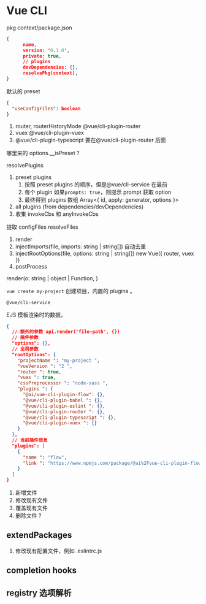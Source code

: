 # Vue CLI

pkg context/package.json

```json
{
      name,
      version: '0.1.0',
      private: true,
      // plugins
      devDependencies: {},
      resolvePkg(context),
}
```

默认的 preset

```json
{
  "useConfigFiles": boolean
}
```

1. router, routerHistoryMode @vue/cli-plugin-router
1. vuex @vue/cli-plugin-vuex
1. @vue/cli-plugin-typescript 要在@vue/cli-plugin-router 后面

哪里来的 options.\_\_isPreset ?

resolvePlugins

1. preset plugins
   1. 按照 preset plugins 的顺序，但是@vue/cli-service 在最前
   1. 每个 plugin 如果`prompts: true`，则提示 prompt 获取 option
   1. 最终得到 plugins 数组 Array<{ id, apply: generator, options }>
1. all plugins (from dependencies/devDependencies)
1. 收集 invokeCbs 和 anyInvokeCbs

提取 configFiles resolveFiles

1. render
1. injectImports(file, imports: string | string[]) 自动去重
1. injectRootOptions(file, options: string | string[]) new Vue({ router, vuex })
1. postProcess

render(o: string | object | Function, )

`vue create my-project` 创建项目，内置的 plugins 。

`@vue/cli-service`

EJS 模板渲染时的数据，

```json
{
  // 额外的参数 api.render('file-path', {})
  // 插件参数
  "options": {},
  // 全局参数
  "rootOptions": {
    "projectName ": "my-project ",
    "vueVersion ": "2 ",
    "router ": true,
    "vuex ": true,
    "cssPreprocessor ": "node-sass ",
    "plugins ": {
      "@ai/vue-cli-plugin-flow": {},
      "@vue/cli-plugin-babel ": {},
      "@vue/cli-plugin-eslint ": {},
      "@vue/cli-plugin-router ": {},
      "@vue/cli-plugin-typescript ": {},
      "@vue/cli-plugin-vuex ": {}
    }
  },
  // 当前插件信息
  "plugins": [
    {
      "name ": "flow",
      "link ": "https://www.npmjs.com/package/@ai%2Fvue-cli-plugin-flow"
    }
  ]
}
```

1. 新增文件
1. 修改现有文件
1. 覆盖现有文件
1. 删除文件 ?

## extendPackages

1. 修改现有配置文件，例如 .eslintrc.js

## completion hooks

## registry 选项解析
